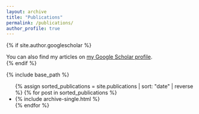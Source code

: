 ```yaml
---
layout: archive
title: "Publications"
permalink: /publications/
author_profile: true
---
```

{% if site.author.googlescholar %}

<div class="wordwrap">You can also find my articles on <a href="{{site.author.googlescholar}}">my Google Scholar profile</a>.</div>
{% endif %}

{% include base_path %}

<ul class="publications-list">
{% assign sorted_publications = site.publications | sort: "date" | reverse %}
{% for post in sorted_publications %}
  <li>
    {% include archive-single.html %}
  </li>
{% endfor %}
</ul>
